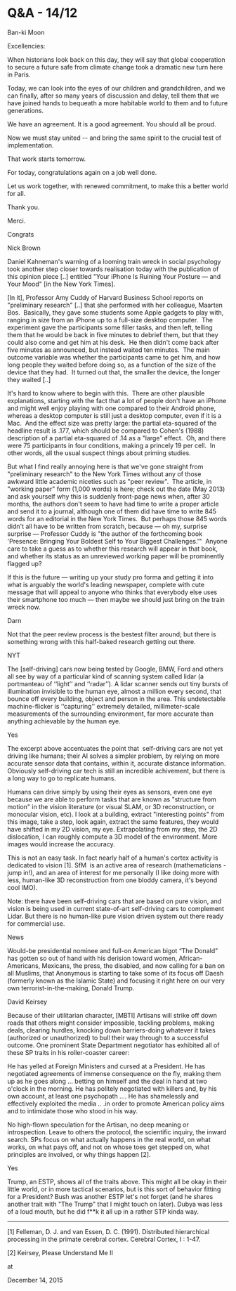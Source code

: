 # Q&A - 14/12

Ban-ki Moon

Excellencies:

When historians look back on this day, they will say that global cooperation to secure a future safe from climate change took a dramatic new turn here in Paris.

Today, we can look into the eyes of our children and grandchildren, and we can finally, after so many years of discussion and delay, tell them that we have joined hands to bequeath a more habitable world to them and to future generations.

We have an agreement. It is a good agreement. You should all be proud.

Now we must stay united -- and bring the same spirit to the crucial test of implementation.

That work starts tomorrow.

For today, congratulations again on a job well done.

Let us work together, with renewed commitment, to make this a better world for all.

Thank you.

Merci.

Congrats

Nick Brown

Daniel Kahneman's warning of a looming train wreck in social psychology took another step closer towards realisation today with the publication of this opinion piece [..] entitled "Your iPhone Is Ruining Your Posture — and Your Mood" [in the New York Times].

[In it], Professor Amy Cuddy of Harvard Business School reports on "preliminary research" [..] that she performed with her colleague, Maarten Bos.  Basically, they gave some students some Apple gadgets to play with, ranging in size from an iPhone up to a full-size desktop computer.  The experiment gave the participants some filler tasks, and then left, telling them that he would be back in five minutes to debrief them, but that they could also come and get him at his desk.  He then didn't come back after five minutes as announced, but instead waited ten minutes.  The main outcome variable was whether the participants came to get him, and how long people they waited before doing so, as a function of the size of the device that they had.  It turned out that, the smaller the device, the longer they waited [..]

It's hard to know where to begin with this.  There are other plausible explanations, starting with the fact that a lot of people don't have an iPhone and might well enjoy playing with one compared to their Android phone, whereas a desktop computer is still just a desktop computer, even if it is a Mac.  And the effect size was pretty large: the partial eta-squared of the headline result is .177, which should be compared to Cohen's (1988) description of a partial eta-squared of .14 as a "large" effect.  Oh, and there were 75 participants in four conditions, making a princely 19 per cell.  In other words, all the usual suspect things about priming studies.

But what I find really annoying here is that we've gone straight from "preliminary research" to the New York Times without any of those awkward little academic niceties such as "peer review".  The article, in "working paper" form (1,000 words) is here; check out the date (May 2013) and ask yourself why this is suddenly front-page news when, after 30 months, the authors don't seem to have had time to write a proper article and send it to a journal, although one of them did have time to write 845 words for an editorial in the New York Times.  But perhaps those 845 words didn't all have to be written from scratch, because — oh my, surprise surprise — Professor Cuddy is "the author of the forthcoming book 'Presence: Bringing Your Boldest Self to Your Biggest Challenges.'"  Anyone care to take a guess as to whether this research will appear in that book, and whether its status as an unreviewed working paper will be prominently flagged up?

If this is the future — writing up your study pro forma and getting it into what is arguably the world's leading newspaper, complete with cute message that will appeal to anyone who thinks that everybody else uses their smartphone too much — then maybe we should just bring on the train wreck now.

Darn

Not that the peer review process is the  bestest filter around; but there is something wrong with this half-baked research getting out there. 

NYT

The [self-driving] cars now being tested by Google, BMW, Ford and others all see by way of a particular kind of scanning system called lidar (a portmanteau of ‘‘light’’ and ‘‘radar’’). A lidar scanner sends out tiny bursts of illumination invisible to the human eye, almost a million every second, that bounce off every building, object and person in the area. This undetectable machine-­flicker is ‘‘capturing’’ extremely detailed, millimeter-­scale measurements of the surrounding environment, far more accurate than anything achievable by the human eye.

Yes

The excerpt above accentuates the point that  self-driving cars are not yet driving like humans; their AI solves a simpler problem, by relying on more accurate sensor data that contains, within it, accurate distance information.  Obviously self-driving car tech is still an  incredible achivement, but there is a long way to go to replicate humans. 

Humans can drive simply by using  their eyes as sensors, even one eye because we are able to perform tasks that are known as "structure from motion" in the vision literature (or visual SLAM, or 3D reconstruction, or monocular vision, etc). I look at a building, extract "interesting points" from this image, take a step, look again, extract the same features, they would have shifted in my 2D vision, my eye. Extrapolating from my step, the 2D dislocation, I can roughly compute a 3D model of the environment. More images would increase the accuracy. 

This is not an easy task.  In fact nearly half of a human's  cortex activity is dedicated to vision [1]. SfM  is an active area of research (mathematicians - jump in!), and an area of interest for me personally (I like doing more with less, human-like 3D reconstruction from one bloddy camera, it's beyond cool IMO).

Note: there have been self-driving cars that are based on pure vision, and vision is being used in current state-of-art self-driving cars to complement Lidar. But there is no human-like pure vision driven system out there ready for commercial use.  

News

Would-be presidential nominee and full-on American bigot “The Donald” has gotten so out of hand with his derision toward women, African-Americans, Mexicans, the press, the disabled, and now calling for a ban on all Muslims, that Anonymous is starting to take some of its focus off Daesh (formerly known as the Islamic State) and focusing it right here on our very own terrorist-in-the-making, Donald Trump.




David Keirsey

Because of their utilitarian character, [MBTI] Artisans will strike off down roads that others might consider impossible, tackling problems, making deals, clearing hurdles, knocking down barriers-doing whatever it takes (authorized or unauthorized) to bull their way through to a successful outcome. One prominent State Department negotiator has exhibited all of these SP traits in his roller-coaster career:

He has yelled at Foreign Ministers and cursed at a President. He has negotiated agreements of immense consequence on the fly, making them up as he goes along ... betting on himself and the deal in hand at two o'clock in the morning. He has politely negotiated with killers and, by his own account, at least one psychopath .... He has shamelessly and effectively exploited the media .. .in order to promote American policy aims and to intimidate those who stood in his way.

No high-flown speculation for the Artisan, no deep meaning or introspection. Leave to others the protocol, the scientific inquiry, the inward search. SPs focus on what actually happens in the real world, on what works, on what pays off, and not on whose toes get stepped on, what principles are involved, or why things happen [2].

Yes

Trump, an ESTP, shows all of the traits above. This might all be okay in their little  world, or in more tactical scenarios, but is this sort of behavior fitting for a President? Bush was another ESTP let's not forget (and he shares another trait with "The Trump" that I might touch on later). Dubya was less of a loud mouth, but he did f**k it all up in a rather STP kinda way.

---

[1] Felleman, D. J. and van Essen, D. C. (1991). Distributed hierarchical processing in the primate cerebral cortex. Cerebral Cortex, I : 1-47.

[2] Keirsey, Please Understand Me II







at

December 14, 2015















